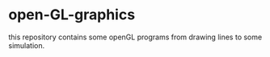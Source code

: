 # open-GL-graphics
this repository contains some openGL programs from drawing lines to some simulation. 
